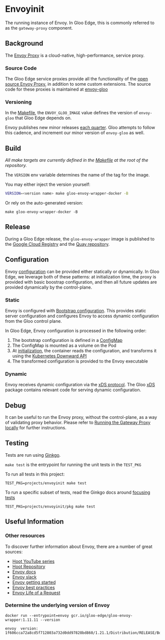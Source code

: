 # Envoyinit
The running instance of Envoy. In Gloo Edge, this is commonly referred to as the `gateway-proxy` component.

## Background
The [Envoy Proxy](https://www.envoyproxy.io/) is a cloud-native, high-performance, service proxy. 

### Source Code
The Gloo Edge service proxies provide all the functionality of the [open source Envoy Proxy](https://github.com/solo-io/envoy-gloo), in addition to some custom extensions. The source code for these proxies is maintained at [envoy-gloo](https://github.com/solo-io/envoy-gloo)

### Versioning
In the [Makefile](https://github.com/solo-io/gloo/blob/main/Makefile), the `ENVOY_GLOO_IMAGE` value defines the version of `envoy-gloo` that Gloo Edge depends on.

Envoy publishes new minor releases [each quarter](https://www.envoyproxy.io/docs/envoy/latest/version_history/version_history#). Gloo attempts to follow this cadence, and increment our minor version of `envoy-gloo` as well.

## Build
*All make targets are currently defined in the [Makefile](https://github.com/solo-io/gloo/blob/main/Makefile) at the root of the repository.*

The `VERSION` env variable determines the name of the tag for the image.

You may either inject the version yourself:
```bash
VERSION=<version name> make gloo-envoy-wrapper-docker -B
```

Or rely on the auto-generated version:
```shell
make gloo-envoy-wrapper-docker -B
```

## Release
During a Gloo Edge release, the `gloo-envoy-wrapper` image is published to the [Google Cloud Registry](https://console.cloud.google.com/gcr/images/gloo-edge/GLOBAL) and the [Quay repository](https://quay.io/repository/solo-io/gloo-envoy-wrapper).

## Configuration
Envoy [configuration](https://www.envoyproxy.io/docs/envoy/latest/configuration/configuration) can be provided either statically or dynamically. In Gloo Edge, we leverage both of these patterns: at initialization time, the proxy is provided with basic boostrap configuration, and then all future updates are provided dynamically by the control-plane.

### Static
Envoy is configured with [Bootstrap configuration](https://www.envoyproxy.io/docs/envoy/latest/configuration/overview/bootstrap). This provides static server configuration and configures Envoy to access dynamic configuration from the Gloo control plane.

In Gloo Edge, Envoy configuration is processed in the following order:

1. The bootstrap configuration is defined in a [ConfigMap](https://github.com/solo-io/gloo/blob/main/install/helm/gloo/templates/9-gateway-proxy-configmap.yaml)
2. The ConfigMap is mounted as a volume on the Pod
3. At [initialization](./cmd/main.go), the container reads the configuration, and transforms it using the [Kubernetes Downward API](https://kubernetes.io/docs/tasks/inject-data-application/downward-api-volume-expose-pod-information/#the-downward-api)
4. The transformed configuration is provided to the Envoy executable

### Dynamic
Envoy receives dynamic configuration via the [xDS protocol](https://www.envoyproxy.io/docs/envoy/latest/api-docs/xds_protocol#xds-protocol). The Gloo [xDS](https://github.com/solo-io/gloo/tree/master/projects/gloo/pkg/xds) package contains relevant code for serving dynamic configuration.

## Debug
It can be useful to run the Envoy proxy, without the control-plane, as a way of validating proxy behavior. Please refer to [Running the Gateway Proxy locally](https://github.com/solo-io/gloo/tree/master/install/local-gateway-proxy) for further instructions.

## Testing
Tests are run using [Ginkgo](https://onsi.github.io/ginkgo/).

`make test` is the entrypoint for running the unit tests in the `TEST_PKG`

To run all tests in this project:
```make
TEST_PKG=projects/envoyinit make test
```

To run a specific subset of tests, read the Ginkgo docs around [focusing tests](https://onsi.github.io/ginkgo/#focused-specs)
```make
TEST_PKG=projects/envoyinit/pkg make test
```

## Useful Information
### Other resources

To discover further information about Envoy, there are a number of great sources:
 - [Hoot YouTube series](https://www.youtube.com/watch?v=KsO4pw4tEGA)
 - [Hoot Repository](https://github.com/solo-io/hoot)
 - [Envoy docs](https://www.envoyproxy.io/docs.html)
 - [Envoy slack](https://envoyproxy.io/slack)
 - [Envoy getting started](https://www.envoyproxy.io/docs/envoy/latest/start/quick-start/index.html)
 - [Envoy best practices](https://www.envoyproxy.io/docs/envoy/latest/configuration/best_practices/edge)
 - [Envoy Life of a Request](https://www.envoyproxy.io/docs/envoy/latest/intro/life_of_a_request)

### Determine the underlying version of Envoy
```shell
docker run --entrypoint=envoy gcr.io/gloo-edge/gloo-envoy-wrapper:1.11.11 --version
```

```text
envoy  version: 1f606cca72a8cd5f712803a732d0dd97828bd860/1.21.1/Distribution/RELEASE/BoringSSL
```